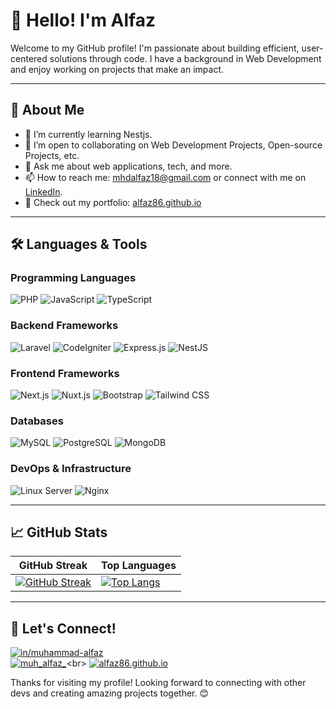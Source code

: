 # 👋 Hello! I'm Alfaz

Welcome to my GitHub profile! I'm passionate about building efficient, user-centered solutions through code. I have a background in Web Development and enjoy working on projects that make an impact. 

---

## 🚀 About Me
- 🌱 I’m currently learning Nestjs.
- 👯 I’m open to collaborating on Web Development Projects, Open-source Projects, etc.
- 💬 Ask me about web applications, tech, and more.
- 📫 How to reach me: [mhdalfaz18@gmail.com](mailto:mhdalfaz18@gmail.com) or connect with me on [LinkedIn](https://www.linkedin.com/in/muhammad-alfaz-74a173208).
- 📂 Check out my portfolio: [alfaz86.github.io](https://alfaz86.github.io)

---

## 🛠️ Languages & Tools

### Programming Languages
![PHP](https://img.shields.io/badge/-PHP-05122A?style=flat&logo=php)
![JavaScript](https://img.shields.io/badge/-JavaScript-05122A?style=flat&logo=javascript)
![TypeScript](https://img.shields.io/badge/-TypeScript-05122A?style=flat&logo=typescript)

### Backend Frameworks
![Laravel](https://img.shields.io/badge/-Laravel-05122A?style=flat&logo=laravel)
![CodeIgniter](https://img.shields.io/badge/-CodeIgniter-05122A?style=flat&logo=codeigniter)
![Express.js](https://img.shields.io/badge/-Express.js-05122A?style=flat&logo=express)
![NestJS](https://img.shields.io/badge/-NestJS-05122A?style=flat&logo=nestjs)

### Frontend Frameworks
![Next.js](https://img.shields.io/badge/-Next.js-05122A?style=flat&logo=next.js)
![Nuxt.js](https://img.shields.io/badge/-Nuxt.js-05122A?style=flat&logo=nuxt)
![Bootstrap](https://img.shields.io/badge/-Bootstrap-05122A?style=flat&logo=bootstrap)
![Tailwind CSS](https://img.shields.io/badge/-Tailwind%20CSS-05122A?style=flat&logo=tailwind-css)

### Databases
![MySQL](https://img.shields.io/badge/-MySQL-05122A?style=flat&logo=mysql)
![PostgreSQL](https://img.shields.io/badge/-PostgreSQL-05122A?style=flat&logo=postgresql)
![MongoDB](https://img.shields.io/badge/-MongoDB-05122A?style=flat&logo=mongodb)

### DevOps & Infrastructure
![Linux Server](https://img.shields.io/badge/-Linux%20Server-05122A?style=flat&logo=linux)
![Nginx](https://img.shields.io/badge/-Nginx-05122A?style=flat&logo=nginx)

---

## 📈 GitHub Stats

| GitHub Streak                                                                 | Top Languages                                                                      |
| ----------------------------------------------------------------------------- | --------------------------------------------------------------------------------- |
| [![GitHub Streak](https://github-readme-streak-stats.herokuapp.com?user=alfaz86&theme=dracula&hide_border=true)](https://git.io/streak-stats) | [![Top Langs](https://github-readme-stats.vercel.app/api/top-langs/?username=alfaz86&theme=dracula&layout=donut&hide_border=true)](https://github.com/anuraghazra/github-readme-stats) |


---

## 🔗 Let's Connect!  
[![in/muhammad-alfaz](https://img.shields.io/badge/in%2Fmuhammad--alfaz-0077B5?style=for-the-badge&logo=linkedin&logoColor=white)](https://www.linkedin.com/in/muhammad-alfaz-74a173208)<br>
[![muh_alfaz_](https://img.shields.io/badge/muh__alfaz__-E4405F?style=for-the-badge&logo=instagram&logoColor=white)](https://www.instagram.com/muh_alfaz_)<br>
[![alfaz86.github.io](https://img.shields.io/badge/alfaz86.github.io-000000?style=for-the-badge&logo=githubpages&logoColor=white)](https://alfaz86.github.io)

Thanks for visiting my profile! Looking forward to connecting with other devs and creating amazing projects together. 😊

